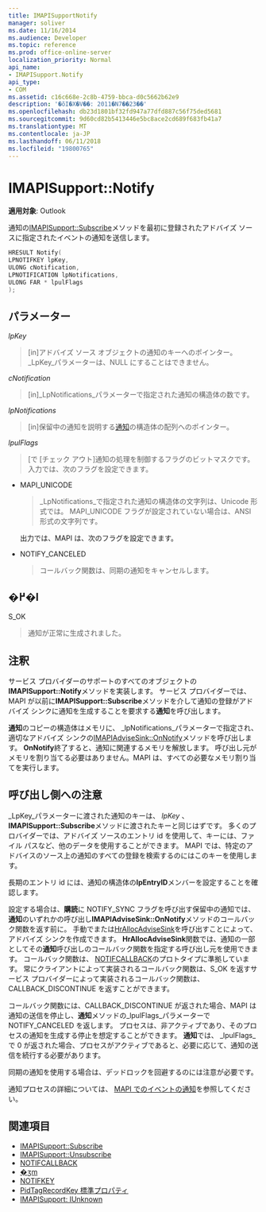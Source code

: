 ```yaml
---
title: IMAPISupportNotify
manager: soliver
ms.date: 11/16/2014
ms.audience: Developer
ms.topic: reference
ms.prod: office-online-server
localization_priority: Normal
api_name:
- IMAPISupport.Notify
api_type:
- COM
ms.assetid: c16c668e-2c8b-4759-bbca-d0c5662b62e9
description: '�ŏI�X�V��: 2011�N7��23��'
ms.openlocfilehash: db23d1801bf32fd947a77dfd887c56f75ded5681
ms.sourcegitcommit: 9d60cd82b5413446e5bc8ace2cd689f683fb41a7
ms.translationtype: MT
ms.contentlocale: ja-JP
ms.lasthandoff: 06/11/2018
ms.locfileid: "19800765"
---
```

# <a name="imapisupportnotify"></a>IMAPISupport::Notify

**適用対象**: Outlook 
  
通知の[IMAPISupport::Subscribe](imapisupport-subscribe.md)メソッドを最初に登録されたアドバイズ ソースに指定されたイベントの通知を送信します。 
  
```cpp
HRESULT Notify(
LPNOTIFKEY lpKey,
ULONG cNotification,
LPNOTIFICATION lpNotifications,
ULONG FAR * lpulFlags
);
```

## <a name="parameters"></a>パラメーター

_lpKey_
  
> [in]アドバイズ ソース オブジェクトの通知のキーへのポインター。 _LpKey_パラメーターは、NULL にすることはできません。 
    
_cNotification_
  
> [in]_LpNotifications_パラメーターで指定された通知の構造体の数です。 
    
_lpNotifications_
  
> [in]保留中の通知を説明する[通知](notification.md)の構造体の配列へのポインター。 
    
_lpulFlags_
  
> [で [チェック アウト]通知の処理を制御するフラグのビットマスクです。 入力では、次のフラグを設定できます。
    
  - MAPI_UNICODE 
    
    > _LpNotifications_で指定された通知の構造体の文字列は、Unicode 形式では。 MAPI_UNICODE フラグが設定されていない場合は、ANSI 形式の文字列です。 

    出力では、MAPI は、次のフラグを設定できます。
        
  - NOTIFY_CANCELED 
    
    > コールバック関数は、同期の通知をキャンセルします。
    
## <a name="return-value"></a>�߂�l

S_OK 
  
> 通知が正常に生成されました。
    
## <a name="remarks"></a>注釈

サービス プロバイダーのサポートのすべてのオブジェクトの**IMAPISupport::Notify**メソッドを実装します。 サービス プロバイダーでは、MAPI が以前に**IMAPISupport::Subscribe**メソッドを介して通知の登録がアドバイズ シンクに通知を生成することを要求する**通知**を呼び出します。 
  
**通知**のコピーの構造体はメモリに、 _lpNotifications_パラメーターで指定され、適切なアドバイズ シンクの[IMAPIAdviseSink::OnNotify](imapiadvisesink-onnotify.md)メソッドを呼び出します。 **OnNotify**終了すると、通知に関連するメモリを解放します。 呼び出し元がメモリを割り当てる必要はありません。MAPI は、すべての必要なメモリ割り当てを実行します。 
  
## <a name="notes-to-callers"></a>呼び出し側への注意

_LpKey_パラメーターに渡された通知のキーは、 _lpKey_ 、 **IMAPISupport::Subscribe**メソッドに渡されたキーと同じはずです。 多くのプロバイダーでは、アドバイズ ソースのエントリ id を使用して、キーには、ファイル パスなど、他のデータを使用することができます。 MAPI では、特定のアドバイスのソース上の通知のすべての登録を検索するのにはこのキーを使用します。 
  
長期のエントリ id には、通知の構造体の**lpEntryID**メンバーを設定することを確認します。 
  
設定する場合は、**購読**に NOTIFY_SYNC フラグを呼び出す保留中の通知では、**通知**のいずれかの呼び出し**IMAPIAdviseSink::OnNotify**メソッドのコールバック関数を返す前に。 手動でまたは[HrAllocAdviseSink](hrallocadvisesink.md)を呼び出すことによって、アドバイズ シンクを作成できます。 **HrAllocAdviseSink**関数では、通知の一部としてその**通知**呼び出しのコールバック関数を指定する呼び出し元を使用できます。 コールバック関数は、 [NOTIFCALLBACK](notifcallback.md)のプロトタイプに準拠しています。 常にクライアントによって実装されるコールバック関数は、S_OK を返すサービス プロバイダーによって実装されるコールバック関数は、CALLBACK_DISCONTINUE を返すことができます。 
  
コールバック関数には、CALLBACK_DISCONTINUE が返された場合、MAPI は通知の送信を停止し、**通知**メソッドの_lpulFlags_パラメーターで NOTIFY_CANCELED を返します。 プロセスは、非アクティブであり、そのプロセスの通知を生成する停止を想定することができます。 **通知**では、 _lpulFlags_で 0 が返された場合、プロセスがアクティブであると、必要に応じて、通知の送信を続行する必要があります。
  
同期の通知を使用する場合は、デッドロックを回避するのには注意が必要です。
  
通知プロセスの詳細については、 [MAPI でのイベントの通知](event-notification-in-mapi.md)を参照してください。 
  
## <a name="see-also"></a>関連項目

- [IMAPISupport::Subscribe](imapisupport-subscribe.md)  
- [IMAPISupport::Unsubscribe](imapisupport-unsubscribe.md)  
- [NOTIFCALLBACK](notifcallback.md) 
- [�ʒm](notification.md)  
- [NOTIFKEY](notifkey.md)  
- [PidTagRecordKey 標準プロパティ](pidtagrecordkey-canonical-property.md)  
- [IMAPISupport: IUnknown](imapisupportiunknown.md)

